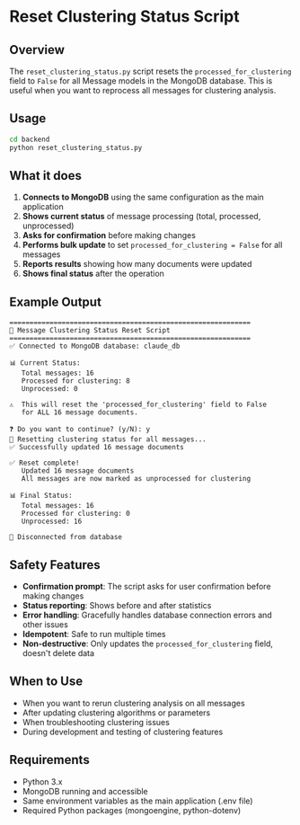 # Reset Clustering Status Script

## Overview

The `reset_clustering_status.py` script resets the `processed_for_clustering` field to `False` for all Message models in the MongoDB database. This is useful when you want to reprocess all messages for clustering analysis.

## Usage

```bash
cd backend
python reset_clustering_status.py
```

## What it does

1. **Connects to MongoDB** using the same configuration as the main application
2. **Shows current status** of message processing (total, processed, unprocessed)
3. **Asks for confirmation** before making changes
4. **Performs bulk update** to set `processed_for_clustering = False` for all messages
5. **Reports results** showing how many documents were updated
6. **Shows final status** after the operation

## Example Output

```
============================================================
🔄 Message Clustering Status Reset Script
============================================================
✅ Connected to MongoDB database: claude_db

📊 Current Status:
   Total messages: 16
   Processed for clustering: 8
   Unprocessed: 0

⚠️  This will reset the 'processed_for_clustering' field to False
   for ALL 16 message documents.

❓ Do you want to continue? (y/N): y
🔄 Resetting clustering status for all messages...
✅ Successfully updated 16 message documents

✅ Reset complete!
   Updated 16 message documents
   All messages are now marked as unprocessed for clustering

📊 Final Status:
   Total messages: 16
   Processed for clustering: 0
   Unprocessed: 16

🔌 Disconnected from database
```

## Safety Features

- **Confirmation prompt**: The script asks for user confirmation before making changes
- **Status reporting**: Shows before and after statistics
- **Error handling**: Gracefully handles database connection errors and other issues
- **Idempotent**: Safe to run multiple times
- **Non-destructive**: Only updates the `processed_for_clustering` field, doesn't delete data

## When to Use

- When you want to rerun clustering analysis on all messages
- After updating clustering algorithms or parameters
- When troubleshooting clustering issues
- During development and testing of clustering features

## Requirements

- Python 3.x
- MongoDB running and accessible
- Same environment variables as the main application (.env file)
- Required Python packages (mongoengine, python-dotenv)
